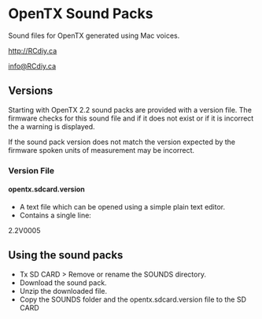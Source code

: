 # OpenTX Sound Packs
Sound files for OpenTX generated using Mac voices.

http://RCdiy.ca

info@RCdiy.ca

## Versions
Starting with OpenTX 2.2 sound packs are provided with a version file.
The firmware checks for this sound file and if it does not exist or if it is incorrect the a warning is displayed.

If the sound pack version does not match the version expected by the firmware spoken units of measurement may be incorrect.

### Version File
#### opentx.sdcard.version
- A text file which can be opened using a simple plain text editor.
- Contains a single line:

2.2V0005

## Using the sound packs
- Tx SD CARD > Remove or rename the SOUNDS directory.
- Download the sound pack.
- Unzip the downloaded file.
- Copy the SOUNDS folder and the opentx.sdcard.version file to the SD CARD
